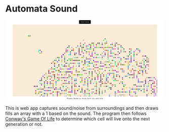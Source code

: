 # Automata Sound

![](./sample.png)

This is web app captures sound/noise from surroundings and then draws fills an array with a 1 based on the sound. The program then follows [Conway's Game Of Life](https://en.wikipedia.org/wiki/Conway%27s_Game_of_Life) to determine which cell will live onto the next generation or not.
